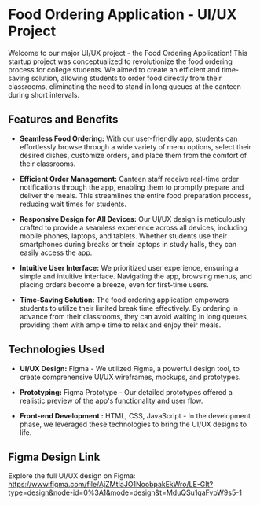 # Food Ordering Application - UI/UX Project

Welcome to our major UI/UX project - the Food Ordering Application! This startup project was conceptualized to revolutionize the food ordering process for college students. We aimed to create an efficient and time-saving solution, allowing students to order food directly from their classrooms, eliminating the need to stand in long queues at the canteen during short intervals.

## Features and Benefits

- **Seamless Food Ordering:** With our user-friendly app, students can effortlessly browse through a wide variety of menu options, select their desired dishes, customize orders, and place them from the comfort of their classrooms.

- **Efficient Order Management:** Canteen staff receive real-time order notifications through the app, enabling them to promptly prepare and deliver the meals. This streamlines the entire food preparation process, reducing wait times for students.

- **Responsive Design for All Devices:** Our UI/UX design is meticulously crafted to provide a seamless experience across all devices, including mobile phones, laptops, and tablets. Whether students use their smartphones during breaks or their laptops in study halls, they can easily access the app.

- **Intuitive User Interface:** We prioritized user experience, ensuring a simple and intuitive interface. Navigating the app, browsing menus, and placing orders become a breeze, even for first-time users.

- **Time-Saving Solution:** The food ordering application empowers students to utilize their limited break time effectively. By ordering in advance from their classrooms, they can avoid waiting in long queues, providing them with ample time to relax and enjoy their meals.

## Technologies Used

- **UI/UX Design:** Figma - We utilized Figma, a powerful design tool, to create comprehensive UI/UX wireframes, mockups, and prototypes.

- **Prototyping:** Figma Prototype - Our detailed prototypes offered a realistic preview of the app's functionality and user flow.

- **Front-end Development :** HTML, CSS, JavaScript - In the development phase, we leveraged these technologies to bring the UI/UX designs to life.


## Figma Design Link

Explore the full UI/UX design on Figma: https://www.figma.com/file/AjZMtIaJO1NoobpakEkWro/LE-GIt?type=design&node-id=0%3A1&mode=design&t=MduQSu1qaFvpW9s5-1


